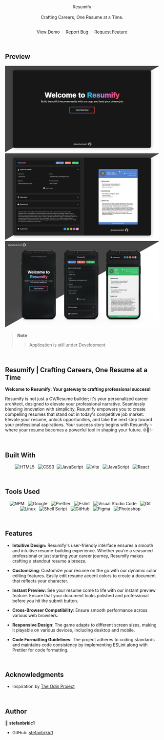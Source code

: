 <br>
<br>

<div align="center">
<div>Resumify</div>
<br>
Crafting Careers, One Resume at a Time.
<br>
<br>
  <p>
    <a href="https://resumify-phi.vercel.app/">View Demo</a>
    &nbsp;·&nbsp;
    <a href="https://github.com/stefanbrkic1/cv-app/issues">Report Bug</a>
    &nbsp;·&nbsp;
    <a href="https://github.com/stefanbrkic1/cv-app/issues">Request Feature</a>
  </p>

</div>

<br>
<!-- ABOUT THE PROJECT -->

## Preview

![Preview](<./src/assets/img/GitHub(MainPage).jpg>)
![Preview](<./src/assets/img/GitHub(MainPage)2.jpg>)
![Preview](<./src/assets/img/GitHub(PHONES).jpg>)

> **Note**
>
> > Application is still under Development

<br>

## Resumify | Crafting Careers, One Resume at a Time

**Welcome to Resumify: Your gateway to crafting professional success!**

Resumify is not just a CV/Resume builder; it's your personalized career architect, designed to elevate your professional narrative. Seamlessly blending innovation with simplicity, Resumify empowers you to create compelling resumes that stand out in today's competitive job market.
Elevate your resume, unlock opportunities, and take the next step toward your professional aspirations. Your success story begins with Resumify – where your resume becomes a powerful tool in shaping your future. 🌐📄✨

<br>

## Built With

<div align=center>

![HTML5](https://img.shields.io/badge/html5-%23E34F26.svg?style=for-the-badge&logo=html5&logoColor=white) &nbsp;&nbsp;![CSS3](https://img.shields.io/badge/css3-%231572B6.svg?style=for-the-badge&logo=css3&logoColor=white)&nbsp;&nbsp;![JavaScript](https://img.shields.io/badge/Javascript%20-%23F7DF1E.svg?style=for-the-badge&logo=javascript&logoColor=black) &nbsp;&nbsp;![Vite](https://img.shields.io/badge/vite-646CFF.svg?style=for-the-badge&logo=vite&logoColor=white) &nbsp;&nbsp;![JavaScript](https://img.shields.io/badge/ES6%20Modules%20-%23F7DF1E.svg?style=for-the-badge&logo=javascript&logoColor=black) &nbsp;&nbsp;![React](https://img.shields.io/badge/react-0D6D8C?style=for-the-badge&logo=react&logoColor=white)

<br>
</div>

## Tools Used

<div align=center>
  
![NPM](https://img.shields.io/badge/npm-CB3837?style=for-the-badge&logo=npm&logoColor=white) &nbsp;&nbsp;![Google](https://img.shields.io/badge/google-DA4437?style=for-the-badge&logo=google&logoColor=white) &nbsp;&nbsp;![Prettier](https://img.shields.io/badge/prettier-1A2C34?style=for-the-badge&logo=prettier&logoColor=F7BA3E) &nbsp;&nbsp;![Eslint](https://img.shields.io/badge/eslint-3A33D1?style=for-the-badge&logo=eslint&logoColor=white) &nbsp;&nbsp;![Visual Studio Code](https://img.shields.io/badge/VS%20Code-0078d7.svg?style=for-the-badge&logo=visual-studio-code&logoColor=white) &nbsp;&nbsp;![Git](https://img.shields.io/badge/Git-F05032?style=for-the-badge&logo=git&logoColor=white) &nbsp;&nbsp;![Linux](https://img.shields.io/badge/linux-FCC624?style=for-the-badge&logo=linux&logoColor=black) &nbsp;&nbsp;![Shell Script](https://img.shields.io/badge/Terminal-241F31?style=for-the-badge&logo=gnu-bash&logoColor=white) &nbsp;&nbsp;![GitHub](https://img.shields.io/badge/github-181717?style=for-the-badge&logo=github&logoColor=white) &nbsp;&nbsp;![Figma](https://img.shields.io/badge/figma-F24E1E?style=for-the-badge&logo=figma&logoColor=white) &nbsp;&nbsp;![Photoshop](https://img.shields.io/badge/adobephotoshop-31A8FF?style=for-the-badge&logo=adobephotoshop&logoColor=white) &nbsp;&nbsp;

</div>

<br>

## Features

- **Intuitive Design:** Resumify's user-friendly interface ensures a smooth and intuitive resume-building experience. Whether you're a seasoned professional or just starting your career journey, Resumify makes crafting a standout resume a breeze.

- **Customizing**: Customize your resume on the go with our dynamic color editing features. Easily edit resume accent colors to create a document that reflects your character.

- **Instant Preview:** See your resume come to life with our instant preview feature. Ensure that your document looks polished and professional before you hit the submit button.

- **Cross-Browser Compatibility**: Ensure smooth performance across various web browsers.

- **Responsive Design**: The game adapts to different screen sizes, making it playable on various devices, including desktop and mobile.

- **Code Formatting Guidelines**: The project adheres to coding standards and maintains code consistency by implementing ESLint along with Prettier for code formatting.

<br>

<!-- ACKNOWLEDGMENTS -->

## Acknowledgments

- Inspiration by [The Odin Project](https://www.theodinproject.com/)

<br>

## Author

👤 **stefanbrkic1**

- GitHub: [stefanbrkic1](https://github.com/stefanbrkic1)
